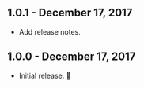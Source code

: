 1.0.1 - December 17, 2017
-------------------------
+ Add release notes.

1.0.0 - December 17, 2017
-------------------------
+ Initial release. :muscle:
